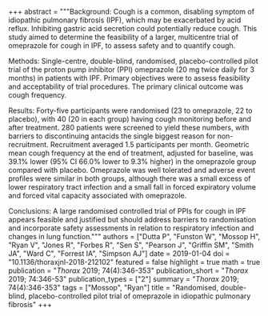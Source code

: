 +++
abstract = """Background: Cough is a common, disabling symptom of idiopathic pulmonary fibrosis (IPF), which may be exacerbated by acid reflux. Inhibiting gastric acid secretion could potentially reduce cough. This study aimed to determine the feasibility of a larger, multicentre trial of omeprazole for cough in IPF, to assess safety and to quantify cough.

Methods: Single-centre, double-blind, randomised, placebo-controlled pilot trial of the proton pump inhibitor (PPI) omeprazole (20 mg twice daily for 3 months) in patients with IPF. Primary objectives were to assess feasibility and acceptability of trial procedures. The primary clinical outcome was cough frequency.

Results: Forty-five participants were randomised (23 to omeprazole, 22 to placebo), with 40 (20 in each group) having cough monitoring before and after treatment. 280 patients were screened to yield these numbers, with barriers to discontinuing antacids the single biggest reason for non-recruitment. Recruitment averaged 1.5 participants per month. Geometric mean cough frequency at the end of treatment, adjusted for baseline, was 39.1% lower (95% CI 66.0% lower to 9.3% higher) in the omeprazole group compared with placebo. Omeprazole was well tolerated and adverse event profiles were similar in both groups, although there was a small excess of lower respiratory tract infection and a small fall in forced expiratory volume and forced vital capacity associated with omeprazole.

Conclusions: A large randomised controlled trial of PPIs for cough in IPF appears feasible and justified but should address barriers to randomisation and incorporate safety assessments in relation to respiratory infection and changes in lung function."""
authors = ["Dutta P", "Funston W", "Mossop H", "Ryan V", "Jones R", "Forbes R", "Sen S", "Pearson J", "Griffin SM", "Smith JA", "Ward C", "Forrest IA", "Simpson AJ"]
date = 2019-01-04
doi = "10.1136/thoraxjnl-2018-212102"
featured = false
highlight = true
math = true
publication = "*Thorax* 2019; 74(4):346-353"
publication_short = "*Thorax* 2019; 74:346-53"
publication_types = ["2"]
summary = "*Thorax* 2019; 74(4):346-353"
tags = ["Mossop", "Ryan"]
title = "Randomised, double-blind, placebo-controlled pilot trial of omeprazole in idiopathic pulmonary fibrosis"
+++
